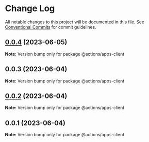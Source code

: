 # Change Log

All notable changes to this project will be documented in this file.
See [Conventional Commits](https://conventionalcommits.org) for commit guidelines.

## [0.0.4](https://github.com/ashleyjtaylor/actions/compare/@actions/apps-client@0.0.3...@actions/apps-client@0.0.4) (2023-06-05)

**Note:** Version bump only for package @actions/apps-client





## 0.0.3 (2023-06-04)

**Note:** Version bump only for package @actions/apps-client





## [0.0.2](https://github.com/ashleyjtaylor/actions/compare/@actions/apps-client@0.0.1...@actions/apps-client@0.0.2) (2023-06-04)

**Note:** Version bump only for package @actions/apps-client





## 0.0.1 (2023-06-04)

**Note:** Version bump only for package @actions/apps-client
